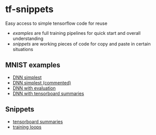 # tf-snippets
Easy access to simple tensorflow code for reuse

- _examples_ are full training pipelines for quick start and overall understanding
- _snippets_ are working pieces of code for copy and paste in certain situations

## MNIST examples

* [DNN simplest](https://github.com/phisad/tf-snippets/blob/master/examples/mnist/example_fnn_simplest.ipynb)
* [DNN simplest (commented)](https://github.com/phisad/tf-snippets/blob/master/examples/mnist/example_fnn_simplest_commented.ipynb)
* [DNN with evaluation](https://github.com/phisad/tf-snippets/blob/master/examples/mnist/example_fnn_evaluation.ipynb)
* [DNN with tensorboard summaries](https://github.com/phisad/tf-snippets/blob/master/examples/mnist/example_fnn_summaries.ipynb)

## Snippets

* [tensorboard summaries](https://github.com/phisad/tf-snippets/blob/master/snippets/snippets_summaries.ipynb)
* [training loops](https://github.com/phisad/tf-snippets/blob/master/snippets/snippets_training.ipynb)
